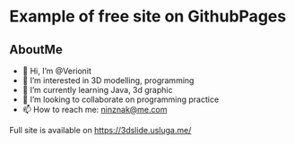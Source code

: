 # Example of free site on GithubPages
## AboutMe

- 👋 Hi, I’m @Verionit
- 👀 I’m interested in 3D modelling, programming
- 🌱 I’m currently learning Java, 3d graphic
- 💞️ I’m looking to collaborate on programming practice
- 📫 How to reach me: ninznak@me.com

Full site is available on https://3dslide.usluga.me/

